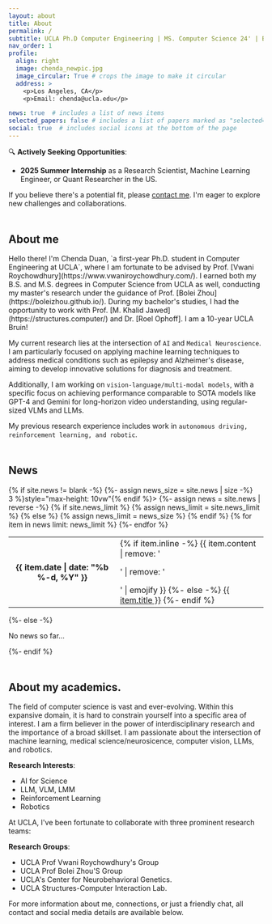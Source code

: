 ```yaml
---
layout: about
title: About
permalink: /
subtitle: UCLA Ph.D Computer Engineering | MS. Computer Science 24' | BS. Computer Science 22'
nav_order: 1
profile:
  align: right
  image: chenda_newpic.jpg
  image_circular: True # crops the image to make it circular
  address: >
    <p>Los Angeles, CA</p>
    <p>Email: chenda@ucla.edu</p>

news: true  # includes a list of news items
selected_papers: false # includes a list of papers marked as "selected={true}"
social: true  # includes social icons at the bottom of the page
---
```

🔍 **Actively Seeking Opportunities**:
- **2025 Summer Internship** as a Research Scientist, Machine Learning Engineer, or Quant Researcher in the US.

If you believe there's a potential fit, please [contact me](mailto:chenda@ucla.edu). I'm eager to explore new challenges and collaborations.

<h2 style="margin-top: 50px;">About me</h2>
Hello there! I'm Chenda Duan, `a first-year Ph.D. student in Computer Engineering at UCLA`, where I am fortunate to be advised by Prof. [Vwani Roychowdhury](https://www.vwaniroychowdhury.com/). I earned both my B.S. and M.S. degrees in Computer Science from UCLA as well, conducting my master's research under the guidance of Prof. [Bolei Zhou](https://boleizhou.github.io/). During my bachelor's studies, I had the opportunity to work with Prof. [M. Khalid Jawed](https://structures.computer/) and Dr. [Roel Ophoff]. I am a 10-year UCLA Bruin!

My current research lies at the intersection of `AI` and `Medical Neuroscience`. I am particularly focused on applying machine learning techniques to address medical conditions such as epilepsy and Alzheimer's disease, aiming to develop innovative solutions for diagnosis and treatment.

Additionally, I am working on `vision-language/multi-modal models`, with a specific focus on achieving performance comparable to SOTA models like GPT-4 and Gemini for long-horizon video understanding, using regular-sized VLMs and LLMs.

My previous research experience includes work in `autonomous driving, reinforcement learning, and robotic`.


<div class="news">
  <h2 style="margin-top: 50px;">News</h2>
  {% if site.news != blank -%} 
  {%- assign news_size = site.news | size -%}
  <div class="table-responsive" {% if site.news_scrollable and news_size > 3 %}style="max-height: 10vw"{% endif %}>
    <table class="table table-sm table-borderless">
    {%- assign news = site.news | reverse -%}
    {% if site.news_limit %}
    {% assign news_limit = site.news_limit %}
    {% else %}
    {% assign news_limit = news_size %}
    {% endif %}
    {% for item in news limit: news_limit %} 
      <tr>
        <th scope="row">{{ item.date | date: "%b %-d, %Y" }}</th>
        <td>
          {% if item.inline -%} 
            {{ item.content | remove: '<p>' | remove: '</p>' | emojify }}
          {%- else -%} 
            <a class="news-title" href="{{ item.url | relative_url }}">{{ item.title }}</a>
          {%- endif %} 
        </td>
      </tr>
    {%- endfor %} 
    </table>
  </div>
{%- else -%} 
  <p>No news so far...</p>
{%- endif %} 
</div>

<h2 style="margin-top: 50px;">About my academics.</h2>

The field of computer science is vast and ever-evolving. Within this expansive domain, it is hard to constrain yourself into a specific area of interest. I am a firm believer in the power of interdisciplinary research and the importance of a broad skillset. I am passionate about the intersection of machine learning, medical science/neurosicence, computer vision, LLMs, and robotics.

**Research Interests**:
- AI for Science
- LLM, VLM, LMM
- Reinforcement Learning
- Robotics


At UCLA, I've been fortunate to collaborate with three prominent research teams:

**Research Groups**:
- UCLA Prof Vwani Roychowdhury's Group
- UCLA Prof Bolei Zhou'S Group
- UCLA's Center for Neurobehavioral Genetics.
- UCLA Structures-Computer Interaction Lab.


For more information about me, connections, or just a friendly chat, all contact and social media details are available below.





